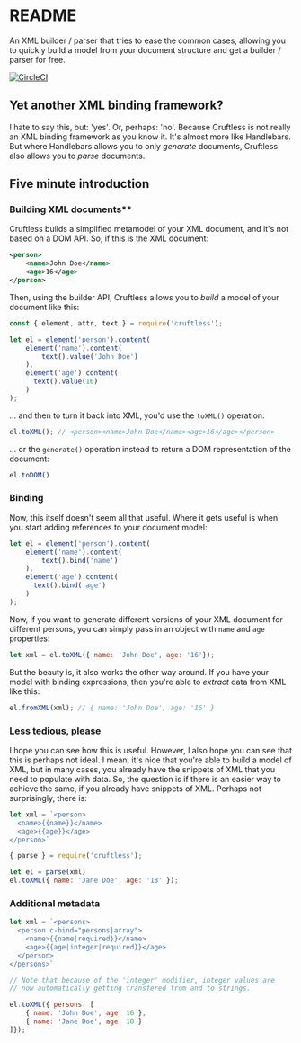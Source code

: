 # README

An XML builder / parser that tries to ease the common cases, allowing you to quickly build a model from your document structure and get a builder / parser for free. 

[![CircleCI](https://circleci.com/gh/wspringer/cruftless.svg?style=svg&circle-token=310415870909bda5fde99f144c9c06cf979abfa9)](https://circleci.com/gh/wspringer/cruftless)


## Yet another XML binding framework?

I hate to say this, but: 'yes'. Or, perhaps: 'no'. Because Cruftless is not really an XML binding framework as you know it. It's almost more like Handlebars. But where Handlebars allows you to only *generate* documents, Cruftless also allows you to *parse* documents. 

## Five minute introduction

### Building XML documents**

Cruftless builds a simplified metamodel of your XML document, and it's not based on a DOM API. So, if this is the XML document:

```xml
<person>
	<name>John Doe</name>
	<age>16</age>
</person>
```

Then, using the builder API, Cruftless allows you to *build* a model of your document like this:

```javascript
const { element, attr, text } = require('cruftless');

let el = element('person').content(
	element('name').content(
		text().value('John Doe')
	),
	element('age').content(
	  text().value(16)
	)
);
```

… and then to turn it back into XML, you'd use the `toXML()` operation:

```javascript
el.toXML(); // <person><name>John Doe</name><age>16</age></person>
```

… or the `generate()` operation instead to return a DOM representation of the document:

```javascript
el.toDOM()
```

### Binding

Now, this itself doesn't seem all that useful. Where it gets useful is when you start adding references to your document model:

```javascript
let el = element('person').content(
	element('name').content(
		text().bind('name')
	),
	element('age').content(
	  text().bind('age')
	)
);
```

Now, if you want to generate different versions of your XML document for different persons, you can simply pass in an object with `name` and `age` properties:

```javascript
let xml = el.toXML({ name: 'John Doe', age: '16'});
```

But the beauty is, it also works the other way around. If you have your model with binding expressions, then you're able to *extract* data from XML like this:

```javascript
el.fromXML(xml); // { name: 'John Doe', age: '16' }
```

### Less tedious, please

I hope you can see how this is useful. However, I also hope you can see that this is perhaps not ideal. I mean, it's nice that you're able to build a model of XML, but in many cases, you already have the snippets of XML that you need to populate with data. So, the question is if there is an easier way to achieve the same, if you already have snippets of XML. Perhaps not surprisingly, there is:

```javascript
let xml = `<person>
  <name>{{name}}</name>
  <age>{{age}}</age>
</person>`

{ parse } = require('cruftless');

let el = parse(xml)
el.toXML({ name: 'Jane Doe', age: '18' });
```

### Additional metadata

```javascript
let xml = `<persons>
  <person c-bind="persons|array">
    <name>{{name|required}}</name>
    <age>{{age|integer|required}}</age>
  </person>
</persons>`

// Note that because of the 'integer' modifier, integer values are 
// now automatically getting transfered from and to strings.

el.toXML({ persons: [
	{ name: 'John Doe', age: 16 },
	{ name: 'Jane Doe', age: 18 }
]});
```

  
  



